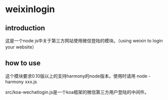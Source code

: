 weixinlogin
===========

## introduction

这是一个node js中关于第三方网站使用微信登陆的模块。（using weixin to login your website）


## how to use

这个模块要求0.10版以上的支持harmony的node版本。使用时请用 node -harmony xxx.js

src/koa-wechatlogin.js是一个koa框架的微信第三方用户登陆的中间件。

